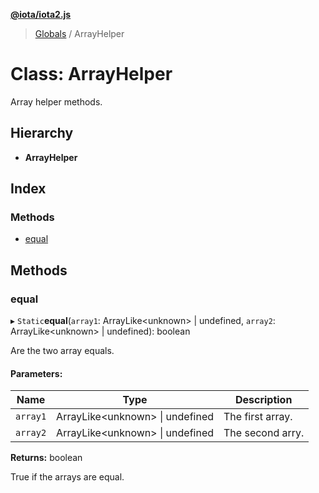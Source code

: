 **[@iota/iota2.js](../README.md)**

> [Globals](../README.md) / ArrayHelper

# Class: ArrayHelper

Array helper methods.

## Hierarchy

* **ArrayHelper**

## Index

### Methods

* [equal](arrayhelper.md#equal)

## Methods

### equal

▸ `Static`**equal**(`array1`: ArrayLike\<unknown> \| undefined, `array2`: ArrayLike\<unknown> \| undefined): boolean

Are the two array equals.

#### Parameters:

Name | Type | Description |
------ | ------ | ------ |
`array1` | ArrayLike\<unknown> \| undefined | The first array. |
`array2` | ArrayLike\<unknown> \| undefined | The second arry. |

**Returns:** boolean

True if the arrays are equal.
